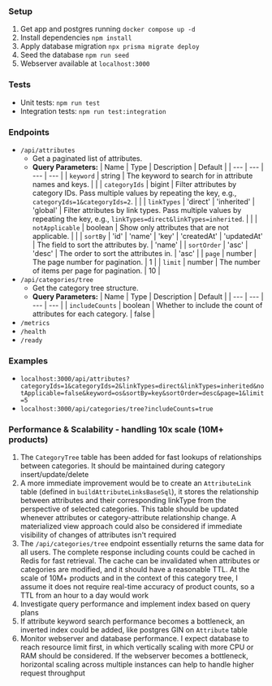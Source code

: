 ### Setup
1. Get app and postgres running ```docker compose up -d```
2. Install dependencies ```npm install```
3. Apply database migration ```npx prisma migrate deploy```
4. Seed the database ```npm run seed```
5. Webserver available at ```localhost:3000```

### Tests
- Unit tests: ```npm run test```
- Integration tests: ```npm run test:integration```

### Endpoints
- ```/api/attributes```
  - Get a paginated list of attributes.
  - **Query Parameters:**
    | Name | Type | Description | Default |
    | --- | --- | --- | --- |
    | `keyword` | string | The keyword to search for in attribute names and keys. | |
    | `categoryIds` | bigint | Filter attributes by category IDs. Pass multiple values by repeating the key, e.g., `categoryIds=1&categoryIds=2`. | |
    | `linkTypes` | 'direct' \| 'inherited' \| 'global' | Filter attributes by link types. Pass multiple values by repeating the key, e.g., `linkTypes=direct&linkTypes=inherited`. | |
    | `notApplicable` | boolean | Show only attributes that are not applicable. | |
    | `sortBy` | 'id' \| 'name' \| 'key' \| 'createdAt' \| 'updatedAt' | The field to sort the attributes by. | 'name' |
    | `sortOrder` | 'asc' \| 'desc' | The order to sort the attributes in. | 'asc' |
    | `page` | number | The page number for pagination. | 1 |
    | `limit` | number | The number of items per page for pagination. | 10 |
- ```/api/categories/tree```
  - Get the category tree structure.
  - **Query Parameters:**
    | Name | Type | Description | Default |
    | --- | --- | --- | --- |
    | `includeCounts` | boolean | Whether to include the count of attributes for each category. | false |
- ```/metrics```
- ```/health```
- ```/ready```

### Examples
- ```localhost:3000/api/attributes?categoryIds=1&categoryIds=2&linkTypes=direct&linkTypes=inherited&notApplicable=false&keyword=os&sortBy=key&sortOrder=desc&page=1&limit=5```
- ```localhost:3000/api/categories/tree?includeCounts=true```

### Performance & Scalability - handling 10x scale (10M+ products)
1. The ```CategoryTree``` table has been added for fast lookups of relationships between categories. It should be maintained during category insert/update/delete
2. A more immediate improvement would be to create an ```AttributeLink``` table (defined in ```buildAttributeLinksBaseSql```), it stores the relationship between attributes and their corresponding linkType from the perspective of selected categories. This table should be updated whenever attributes or category-attribute relationship change. A materialized view approach could also be considered if immediate visibility of changes of attributes isn't required
3. The ```/api/categories/tree``` endpoint essentially returns the same data for all users. The complete response including counts could be cached in Redis for fast retrieval. The cache can be invalidated when attributes or categories are modified, and it should have a reasonable TTL. At the scale of 10M+ products and in the context of this category tree, I assume it does not require real-time accuracy of product counts, so a TTL from an hour to a day would work
4. Investigate query performance and implement index based on query plans
5. If attribute keyword search performance becomes a bottleneck, an inverted index could be added, like postgres GIN on ```Attribute``` table
6. Monitor webserver and database performance. I expect database to reach resource limit first, in which vertically scaling with more CPU or RAM should be considered. If the webserver becomes a bottleneck, horizontal scaling across multiple instances can help to handle higher request throughput 

